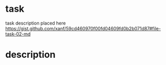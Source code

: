 # task
task description placed here https://gist.github.com/xanf/59cd460970f00fd04609fd0b2b071d87#file-task-02-md

# description

